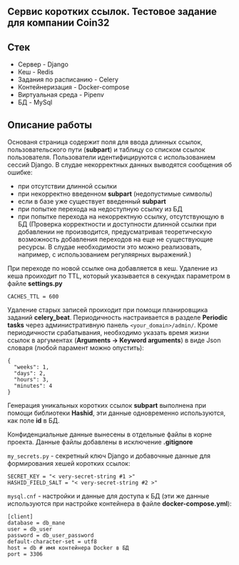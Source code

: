 ## Сервис коротких ссылок. Тестовое задание для компании Coin32

## Стек
* Сервер - Django
* Кеш - Redis
* Задания по расписанию - Celery
* Контейнеризация - Docker-compose
* Виртуальная среда - Pipenv
* БД - MySql

## Описание работы
Основаня страница содержит поля для ввода длинных ссылок, пользовательского пути (__subpart__) и таблицу со списком ссылок пользователя. Пользователи идентифицируются с использованием сессий Django.
В слудае некорректных данных выводятся сообщения об ошибке:
- при отсутствии длинной ссылки
- при некорректно введенном __subpart__ (недопустимые символы)
- если в базе уже существует введенный __subpart__
- при попытке перехода на недоступную ссылку из БД
- при попытке перехода на некорректную ссылку, отсутствующую в БД
(Проверка корректности и доступности длинной ссылки при добавлении не производится, предусматривая теоретическую возможность добавления переходов на еще не существующие ресурсы. В слудае необходимости это можно реализовать, например, с использованием регуляярных выражений.)

При переходе по новой ссылке она добавляется в кеш. Удаление из кеша проиходит по TTL, который указывается в секундах параметром в файле __settings.py__
```
CACHES_TTL = 600
```

Удаление старых записей проиходит при помощи планировщика заданий __celery_beat__. Периодичность настраивается в разделе __Periodic tasks__ через административную панель ```<your_domain>/admin/```. 
Кроме периодичности срабатывания, необходимо указать время жизни ссылок в аргументах (__Arguments -> Keyword arguments__) в виде Json словаря (любой парамент можно опустить):
```
{
  "weeks": 1,
  "days": 2,
  "hours": 3,
  "minutes": 4
}
```

Генерация уникальных коротких ссылок __subpart__ выполнена при помощи библиотеки __Hashid__, эти данные одновременно используются, как поле __id__ в БД.

Конфиденциальные данные вынесены в отдельные файлы в корне проекта. Данные файлы добавлены в исключение __.gitignore__

```my_secrets.py``` - секретный ключ Django и добавочные данные для формирования хешей коротких ссылок:
```
SECRET_KEY = "< very-secret-string #1 >"
HASHID_FIELD_SALT = "< very-secret-string #2 >"
```
```mysql.cnf``` - настройки и данные для доступа к БД (эти же данные используются при настройке контейнера в файле __docker-compose.yml__):
```
[client]
database = db_mane
user = db_user
password = db_user_password
default-character-set = utf8
host = db # имя контейнера Docker в БД
port = 3306
```
